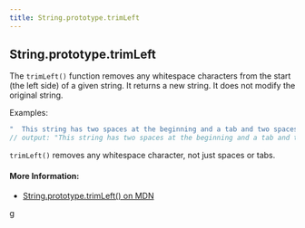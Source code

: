 ```yaml
---
title: String.prototype.trimLeft
---
```

## String.prototype.trimLeft

The `trimLeft()` function removes any whitespace characters from the start (the left side) of a given string. It returns a new string. It does not modify the original string.

Examples:
```js
"  This string has two spaces at the beginning and a tab and two spaces at the end.	  ".trim();
// output: "This string has two spaces at the beginning and a tab and two spaces at the end.  	"
```

`trimLeft()` removes any whitespace character, not just spaces or tabs.

#### More Information:
- [String.prototype.trimLeft() on MDN](https://developer.mozilla.org/en-US/docs/Web/JavaScript/Reference/Global_Objects/String/trimStart)

g
